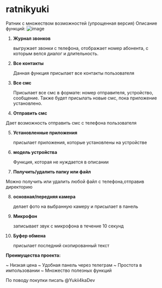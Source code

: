 # ratnikyuki
Ратник с множеством возможностей (упрощенная версия)
Описание функций:
![image](https://github.com/user-attachments/assets/5535cc61-58b0-42d0-a2f0-fd285b7f7304)
1. **Журнал звонков**
   
   выгружает звонки с телефона, отображает номер абонента, с которым велся диалог и длительность.

2. **Все контакты**
   
   Данная функция присылает все контакты пользователя

3. **Все смс**
   
   Присылает все смс в формате: номер отправителя, устройство, сообщение.
   Также будет присылать новые смс, пока приложение установлено.

4. **Отправить смс**
   
  Дает возможность отправить смс с телефона пользователя

5. **Установленные приложения**
   
   присылает приложения, которые установлены на устройстве

6. **модель устройства**
    
   Функция, которая не нуждается в описании

7. **Получить/удалить папку или файл**
    
  Можно получить или удалить любой файл с телефона,отправив директорию

8. **основная/передняя камера**
    
   делает фото на выбранную камеру и присылает в панель

9. **Микрофон**
    
    записывает звук с микрофона в течение 10 секунд

10. **Буфер обмена**
    
    присылает последний скопированный текст


**Преимущества проекта:**

~ Низкая цена
~ Удобная панель через телеграм
~ Простота в импользовании
~ Множество полезных функций

По поводу покупки писать @Yukii4kaDev

